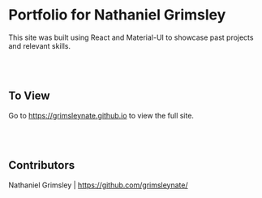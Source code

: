 # Portfolio for Nathaniel Grimsley
This site was built using React and Material-UI to showcase past projects and relevant skills.

</br></br>

## To View
Go to https://grimsleynate.github.io to view the full site.

</br></br>

## Contributors
Nathaniel Grimsley | https://github.com/grimsleynate/
